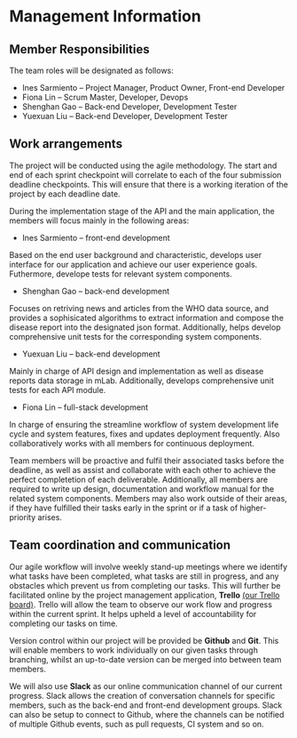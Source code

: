 # Management Information
[//]: # (D1, D4)

## Member	Responsibilities

The team roles will be designated as follows:
*	Ines Sarmiento – Project Manager, Product Owner, Front-end Developer
*	Fiona Lin – Scrum Master, Developer, Devops
*	Shenghan Gao – Back-end Developer, Development Tester
*	Yuexuan Liu – Back-end Developer, Development Tester

## Work	arrangements

The project will be conducted using the agile methodology. The start and end of each sprint checkpoint will correlate to each of the four submission deadline checkpoints. This will ensure that there is a working iteration of the project by each deadline date.

During the implementation stage of the API and the main application, the members will focus mainly in the following areas:

*	Ines Sarmiento – front-end development

Based on the end user background and characteristic, develops user interface for our application and achieve our user experience goals. Futhermore, develope tests for relevant system components.

*	Shenghan Gao – back-end development

Focuses on retriving news and articles from the WHO data source, and provides a sophisicated algorithms to extract information and compose the disease report into the designated json format. Additionally, helps develop comprehensive unit tests for the corresponding system components.

*	Yuexuan Liu – back-end development

Mainly in charge of API design and implementation as well as disease reports data storage in mLab. Additionally, develops comprehensive unit tests for each API module.

*	Fiona Lin – full-stack development

In charge of ensuring the streamline workflow of system development life cycle and system features, fixes and updates deployment frequently. Also collaboratively works with all members for continuous deployment.

Team members will be proactive and fulfil their associated tasks before the deadline, as well as assist and collaborate with each other to achieve the perfect completetion of each deliverable. Additionally, all members are required to write up design, documentation and workflow manual for the related system components. Members may also work outside of their areas, if they have fulfilled their tasks early in the sprint or if a task of higher-priority arises.


## Team coordination and communication

Our agile workflow will involve weekly stand-up meetings where we identify what tasks have been completed, what tasks are still in progress, and any obstacles which prevent us from completing our tasks. This will further be facilitated online by the project management application, **Trello** [(our Trello board)](https://trello.com/b/qjgAoQrL/seng3011). Trello will allow the team to observe our work flow and progress within the current sprint. It helps upheld a level of accountability for completing our tasks on time.

Version control within our project will be provided be **Github** and **Git**. This will enable members to work individually on our given tasks through branching, whilst an up-to-date version can be merged into between team members.

We will also use **Slack** as our online communication channel of our current progress. Slack allows the creation of conversation channels for specific members, such as the back-end and front-end development groups. Slack can also be setup to connect to Github, where the channels can be notified of multiple Github events, such as pull requests, CI system and so on.
